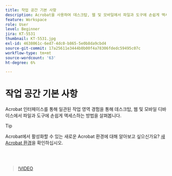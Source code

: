 ```yaml
---
title: 작업 공간 기본 사항
description: Acrobat을 사용하여 데스크탑, 웹 및 모바일에서 파일과 도구에 손쉽게 액세스하는 방법을 살펴봅니다
feature: Workspace
role: User
level: Beginner
jira: KT-5531
thumbnail: KT-5531.jpg
exl-id: 4638061c-6ed7-4dc0-b865-5e0b8da9cbd4
source-git-commit: 17a25611e3444b0b00f4a78306fdedc59495c07c
workflow-type: tm+mt
source-wordcount: '63'
ht-degree: 6%

---
```


# 작업 공간 기본 사항

Acrobat 인터페이스를 통해 일관된 작업 영역 경험을 통해 데스크탑, 웹 및 모바일 디바이스에서 파일과 도구에 손쉽게 액세스하는 방법을 살펴봅니다.

>[!TIP]
>
>Acrobat에서 활성화할 수 있는 새로운 Acrobat 환경에 대해 알아보고 싶으신가요? [새 Acrobat 환경](new-workspace.md)을 확인하십시오.

<br> 

>[!VIDEO](https://video.tv.adobe.com/v/3409173?quality=12&learn=on&hidetitle=true&captions=kor)
